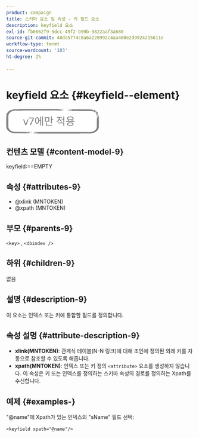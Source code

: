 ```yaml
---
product: campaign
title: 스키마 요소 및 속성 - 키 필드 요소
description: keyfield 요소
exl-id: fb0862f9-5dcc-49f2-b99b-9822aaf3a680
source-git-commit: 40da5774c8a6a228992c4aa400e2d9924215611e
workflow-type: tm+mt
source-wordcount: '103'
ht-degree: 2%

---
```


# keyfield 요소 {#keyfield--element}

![](../../../assets/v7-only.svg)

## 컨텐츠 모델 {#content-model-9}

keyfield:==EMPTY

## 속성 {#attributes-9}

* @xlink (MNTOKEN)
* @xpath (MNTOKEN)

## 부모 {#parents-9}

`<key>`  ,  `<dbindex />`

## 하위 {#children-9}

없음

## 설명 {#description-9}

이 요소는 인덱스 또는 키에 통합할 필드를 정의합니다.

## 속성 설명 {#attribute-description-9}

* **xlink(MNTOKEN)**: 관계식 테이블(N-N 링크)에 대해 조인에 정의된 외래 키를 자동으로 참조할 수 있도록 해줍니다.
* **xpath(MNTOKEN)**: 인덱스 또는 키 정의 `<attribute>`  요소를 생성하지 않습니다. 이 속성은 키 또는 인덱스를 정의하는 스키마 속성의 경로를 정의하는 Xpath를 수신합니다.

## 예제 {#examples-}

&quot;@name&quot;에 Xpath가 있는 인덱스의 &quot;sName&quot; 필드 선택:

```
<keyfield xpath="@name"/>
```
